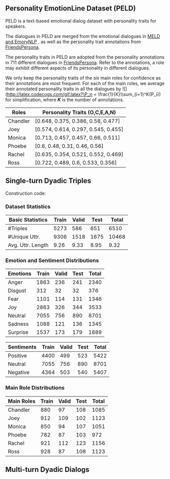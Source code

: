 ##  Personality EmotionLine Dataset (PELD)

PELD is a text-based emotional dialog dataset with personality traits for speakers. 

The dialogues in PELD are merged from the emotional dialogues in [MELD and EmoryNLP](https://github.com/declare-lab/MELD) , as well as the personality trait annotations from [FriendsPersona](https://github.com/emorynlp/personality-detection).


The personality traits in PELD are adopted from the personality annotations in 711 different dialogues in  [FriendsPersona](https://github.com/emorynlp/personality-detection). Refer to the annotations, a role may exhibit different aspects of its personality in different dialogues. 

We only keep the personality traits of the six main roles for confidence as their annotations are most frequent. For each of the main roles, we average their annotated personality traits in all the dialogues by ![](http://latex.codecogs.com/gif.latex?\P_n = \\frac{1}{K}\\\sum_{i=1}^K{P_i}) for simplification, where ***K*** is the number of annotations.

|Roles|Personality Traits (O,C,E,A,N)|
|---|---|
|Chandler | [0.648, 0.375, 0.386, 0.58, 0.477]|
|Joey | [0.574, 0.614, 0.297, 0.545, 0.455]|
|Monica | [0.713, 0.457, 0.457, 0.66, 0.511]|
|Phoebe | [0.6, 0.48, 0.31, 0.46, 0.56]|
|Rachel | [0.635, 0.354, 0.521, 0.552, 0.469]|
|Ross | [0.722, 0.489, 0.6, 0.533, 0.356]|


## Single-turn Dyadic Triples

Construction code: 

### Dataset Statistics
| Basic Statistics| Train|Valid|Test | Total|
|---|---|---|---|---|
| #Triples | 5273 | 586 | 651 | 6510 |
| #Unique Uttr. | 9306 | 1518 | 1675 | 10468|
| Avg. Uttr. Length | 9.26 | 9.33 | 8.95 | 9.32|

### Emotion and Sentiment Distributions

|**Emotions** | **Train** | **Valid** | **Test** | **Total** |
|---|---|---|---|---|
| Anger | 1863 | 236 | 241 | 2340|
| Disgust | 312 | 32 | 32 | 376|
| Fear | 1101 | 114 | 131 | 1346|
| Joy | 2863 | 326 | 344 | 3533 |
| Neutral | 7055 | 756 | 890 | 8701 |
| Sadness | 1088 | 121 | 136 | 1345|
| Surprise | 1537 | 173 | 179 | 1889|


|**Sentiments** | **Train** | **Valid** | **Test** | **Total**|
|---|---|---|---|---|
|Positive | 4400 | 499 | 523 | 5422|
|Neutral | 7055 | 756 | 890 | 8701|
|Negative | 4364 | 503 | 540 | 5407|		

### Main Role Distributions 

|**Main Roles** | **Train** | **Valid** | **Test** | **Total**|
|---|---|---|---|---|
|Chandler | 880 |  97 | 108 | 1085 |
|Joey | 912 | 109 | 102 | 1123 |
|Monica | 850 | 94 | 107 | 1051 |
|Phoebe | 782 | 87 | 103 | 972 |
|Rachel | 921 | 112 | 123 | 1156 |
|Ross | 928 |  87 | 108 | 1123 |




## Multi-turn Dyadic Dialogs

